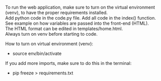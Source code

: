 To run the web application, make sure to turn on the virtual environment (venv), to have the proper requirements installed. <br>
Add python code in the code.py file. Add all code in the index() function. See example on how variables are passed into the front-end (HTML). <br>
The HTML format can be edited in templates/home.html.<br>
Always turn on venv before starting to code.<br>

How to turn on virtual environment (venv):
- source env/bin/activate

If you add more imports, make sure to do this in the terminal:
- pip freeze > requirements.txt

